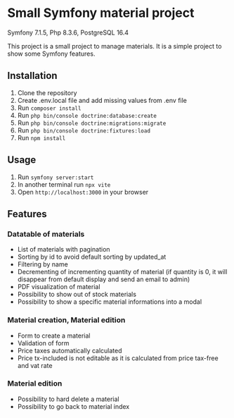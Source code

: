 # Small Symfony material project

Symfony 7.1.5, Php 8.3.6, PostgreSQL 16.4

This project is a small project to manage materials. It is a simple project to show some Symfony features.

## Installation

1. Clone the repository
2. Create .env.local file and add missing values from .env file
2. Run `composer install`
3. Run `php bin/console doctrine:database:create`
4. Run `php bin/console doctrine:migrations:migrate`
5. Run `php bin/console doctrine:fixtures:load`
6. Run `npm install`

## Usage
1. Run `symfony server:start`
2. In another terminal run `npx vite`
3. Open `http://localhost:3000` in your browser

## Features

### Datatable of materials
- List of materials with pagination
- Sorting by id to avoid default sorting by updated_at
- Filtering by name
- Decrementing of incrementing quantity of material (if quantity is 0, it will disappear from default display and send an email to admin)
- PDF visualization of material
- Possibility to show out of stock materials
- Possibility to show a specific material informations into a modal

### Material creation, Material edition
- Form to create a material
- Validation of form
- Price taxes automatically calculated
- Price tx-included is not editable as it is calculated from price tax-free and vat rate

### Material edition
- Possibility to hard delete a material
- Possibility to go back to material index